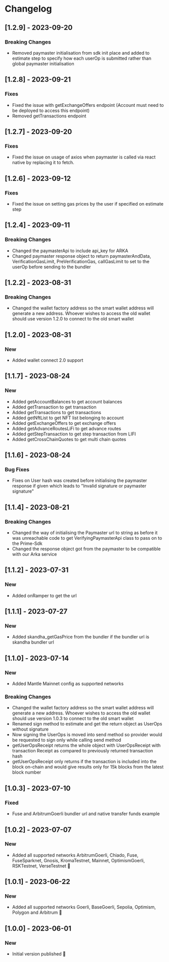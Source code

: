# Changelog
## [1.2.9] - 2023-09-20
### Breaking Changes
- Removed paymaster initialisation from sdk init place and added to estimate step to specify how each userOp is submitted rather than global paymaster initialisation 

## [1.2.8] - 2023-09-21
### Fixes
- Fixed the issue with getExchangeOffers endpoint (Account must need to be deployed to access this endpoint)
- Removed getTransactions endpoint

## [1.2.7] - 2023-09-20
### Fixes
- Fixed the issue on usage of axios when paymaster is called via react native by replacing it to fetch.

## [1.2.6] - 2023-09-12
### Fixes
- Fixed the issue on setting gas prices by the user if specified on estimate step

## [1.2.4] - 2023-09-11
### Breaking Changes
- Changed the paymasterApi to include api_key for ARKA
- Changed paymaster response object to return paymasterAndData, VerificationGasLimit, PreVerificationGas, callGasLimit to set to the userOp before sending to the bundler

## [1.2.2] - 2023-08-31
### Breaking Changes
- Changed the wallet factory address so the smart wallet address will generate a new address. Whoever wishes to access the old wallet should use version 1.2.0 to connect to the old smart wallet

## [1.2.0] - 2023-08-31
### New
- Added wallet connect 2.0 support

## [1.1.7] - 2023-08-24
### New
- Added getAccountBalances to get account balances
- Added getTransaction to get transaction
- Added getTransactions to get transactions
- Added getNftList to get NFT list belonging to account
- Added getExchangeOffers to get exchange offers
- Added getAdvanceRoutesLiFi to get advance routes
- Added getStepTransaction to get step transaction from LIFI
- Added getCrossChainQuotes to get multi chain quotes
## [1.1.6] - 2023-08-24
### Bug Fixes
- Fixes on User hash was created before initialising the paymaster response if given which leads to "Invalid signature or paymaster signature"

## [1.1.4] - 2023-08-21
### Breaking Changes
- Changed the way of initialising the Paymaster url to string as before it was unreachable code to get VerifyingPaymasterApi class to pass on to the Prime-Sdk
- Changed the response object got from the paymaster to be compatible with our Arka service

## [1.1.2] - 2023-07-31
### New
- Added onRamper to get the url

## [1.1.1] - 2023-07-27
### New
- Added skandha_getGasPrice from the bundler if the bundler url is skandha bundler url

## [1.1.0] - 2023-07-14
### New
- Added Mantle Mainnet config as supported networks
### Breaking Changes
- Changed the wallet factory address so the smart wallet address will generate a new address. Whoever wishes to access the old wallet should use version 1.0.3 to connect to the old smart wallet
- Renamed sign method to estimate and get the return object as UserOps without signature
- Now signing the UserOps is moved into send method so provider would be requested to sign only while calling send method
- getUserOpsReceipt returns the whole object with UserOpsReceipt with transaction Receipt as compared to previously returned transaction hash
- getUserOpsReceipt only returns if the transaction is included into the block on-chain and would give results only for 15k blocks from the latest block number

## [1.0.3] - 2023-07-10
### Fixed
- Fuse and ArbitrumGoerli bundler url and native transfer funds example

## [1.0.2] - 2023-07-07
### New
- Added all supported networks ArbitrumGoerli, Chiado, Fuse, FuseSparknet, Gnosis, KromaTestnet, Mainnet, OptimismGoerli, RSKTestnet, VerseTestnet 🚀

## [1.0.1] - 2023-06-22
### New
- Added all supported networks Goerli, BaseGoerli, Sepolia, Optimism, Polygon and Arbitrum 🚀

## [1.0.0] - 2023-06-01

### New
- Initial version published 🚀
